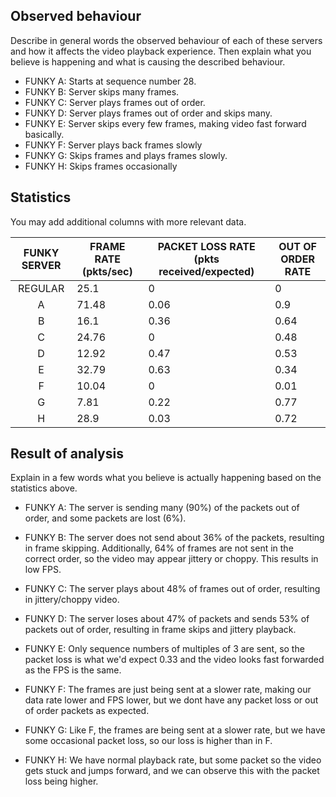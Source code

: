 ## Observed behaviour

Describe in general words the observed behaviour of each of these servers and 
how it affects the video playback experience. Then explain what you believe is
happening and what is causing the described behaviour.

* FUNKY A:
Starts at sequence number 28.
* FUNKY B:
Server skips many frames.
* FUNKY C:
Server plays frames out of order.
* FUNKY D:
Server plays frames out of order and skips many.
* FUNKY E:
Server skips every few frames, making video fast forward basically.
* FUNKY F:
Server plays back frames slowly
* FUNKY G:
Skips frames and plays frames slowly.
* FUNKY H:
Skips frames occasionally

## Statistics

You may add additional columns with more relevant data.

| FUNKY SERVER | FRAME RATE (pkts/sec) | PACKET LOSS RATE (pkts received/expected) | OUT OF ORDER RATE |
|:------------:|-----------------------|-------------------------|--------------|
|  REGULAR     |          25.1         |           0             |      0       |
|      A       |          71.48        |          0.06           |     0.9      |
|      B       |          16.1         |          0.36           |     0.64     |
|      C       |          24.76        |           0             |     0.48     |
|      D       |          12.92        |          0.47           |     0.53     |
|      E       |          32.79        |          0.63           |     0.34     |
|      F       |          10.04        |           0             |     0.01     |
|      G       |           7.81        |          0.22           |     0.77     |
|      H       |          28.9         |          0.03           |     0.72     |


## Result of analysis

Explain in a few words what you believe is actually happening based on the statistics above.

* FUNKY A: The server is sending many (90%) of the packets out of order, and some packets are lost (6%). 

* FUNKY B: The server does not send about 36% of the packets, resulting in frame skipping. Additionally, 64% of frames are not sent in the correct order, so the video may appear jittery or choppy. This results in low FPS.

* FUNKY C: The server plays about 48% of frames out of order, resulting in jittery/choppy video.

* FUNKY D: The server loses about 47% of packets and sends 53% of packets out of order, resulting in frame skips and jittery playback.

* FUNKY E:
Only sequence numbers of multiples of 3 are sent, so the packet loss is what we'd expect 0.33 and the video looks fast forwarded as the FPS is the same.
* FUNKY F:
The frames are just being sent at a slower rate, making our data rate lower and FPS lower, but we dont have any packet loss or out of order packets as expected.
* FUNKY G:
Like F, the frames are being sent at a slower rate, but we have some occasional packet loss, so our loss is higher than in F.
* FUNKY H:
We have normal playback rate, but some packet so the video gets stuck and jumps forward, and we can observe this with the packet loss being higher.
